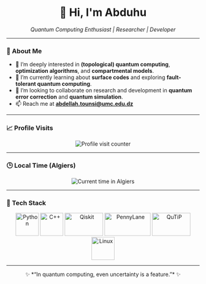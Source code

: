 <h1 align="center">👋 Hi, I'm Abduhu</h1>

<p align="center">
  <em>Quantum Computing Enthusiast | Researcher | Developer</em>
</p>

---

### 👀 About Me
- 🔭 I’m deeply interested in **(topological) quantum computing**, **optimization algorithms**, and **compartmental models**.  
- 🌱 I’m currently learning about **surface codes** and exploring **fault-tolerant quantum computing**.  
- 💞️ I’m looking to collaborate on research and development in **quantum error correction** and **quantum simulation**.  
- 📫 Reach me at **abdellah.tounsi@umc.edu.dz**

---

### 📈 Profile Visits  
<p align="center">
  <img src="https://komarev.com/ghpvc/?username=Abduhu&label=Profile%20Visits&color=0e75b6&style=for-the-badge" alt="Profile visit counter" />
</p>

---

### 🕒 Local Time (Algiers)

<p align="center">
  <img src="https://img.shields.io/badge/dynamic/json?url=https://worldtimeapi.org/api/timezone/Africa/Algiers&label=Time%20Now&query=datetime&color=0e75b6&style=for-the-badge&logo=clockify" alt="Current time in Algiers">
</p>


---

### 🧠 Tech Stack

<p align="center">
  <img src="https://cdn.jsdelivr.net/gh/devicons/devicon/icons/python/python-original.svg" alt="Python" width="60" height="60"/>
  <img src="https://cdn.jsdelivr.net/gh/devicons/devicon/icons/cplusplus/cplusplus-original.svg" alt="C++" width="60" height="60"/>
  <img src="https://upload.wikimedia.org/wikipedia/commons/5/51/Qiskit-Logo.svg" alt="Qiskit" width="100" height="60"/>
  <img src="https://raw.githubusercontent.com/PennyLaneAI/pennylane/master/doc/_static/logo.svg" alt="PennyLane" width="120" height="60"/>
  <img src="https://qutip.org/images/logo.png" alt="QuTiP" width="100" height="60"/>
  <img src="https://cdn.jsdelivr.net/gh/devicons/devicon/icons/linux/linux-original.svg" alt="Linux" width="60" height="60"/>
</p>

---

<p align="center">
  ✨ *“In quantum computing, even uncertainty is a feature.”* ✨
</p>
